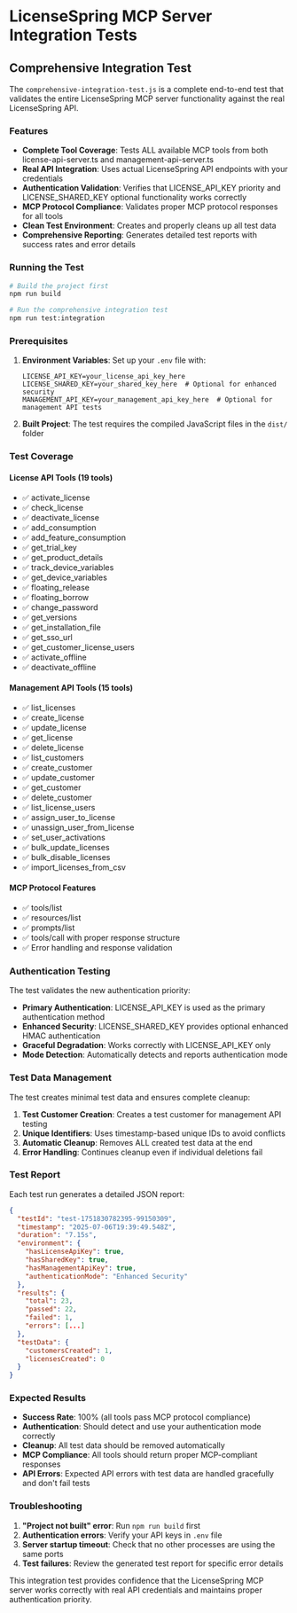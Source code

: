 # LicenseSpring MCP Server Integration Tests

## Comprehensive Integration Test

The `comprehensive-integration-test.js` is a complete end-to-end test that validates the entire LicenseSpring MCP server functionality against the real LicenseSpring API.

### Features

- **Complete Tool Coverage**: Tests ALL available MCP tools from both license-api-server.ts and management-api-server.ts
- **Real API Integration**: Uses actual LicenseSpring API endpoints with your credentials
- **Authentication Validation**: Verifies that LICENSE_API_KEY priority and LICENSE_SHARED_KEY optional functionality works correctly
- **MCP Protocol Compliance**: Validates proper MCP protocol responses for all tools
- **Clean Test Environment**: Creates and properly cleans up all test data
- **Comprehensive Reporting**: Generates detailed test reports with success rates and error details

### Running the Test

```bash
# Build the project first
npm run build

# Run the comprehensive integration test
npm run test:integration
```

### Prerequisites

1. **Environment Variables**: Set up your `.env` file with:
   ```env
   LICENSE_API_KEY=your_license_api_key_here
   LICENSE_SHARED_KEY=your_shared_key_here  # Optional for enhanced security
   MANAGEMENT_API_KEY=your_management_api_key_here  # Optional for management API tests
   ```

2. **Built Project**: The test requires the compiled JavaScript files in the `dist/` folder

### Test Coverage

#### License API Tools (19 tools)
- ✅ activate_license
- ✅ check_license
- ✅ deactivate_license
- ✅ add_consumption
- ✅ add_feature_consumption
- ✅ get_trial_key
- ✅ get_product_details
- ✅ track_device_variables
- ✅ get_device_variables
- ✅ floating_release
- ✅ floating_borrow
- ✅ change_password
- ✅ get_versions
- ✅ get_installation_file
- ✅ get_sso_url
- ✅ get_customer_license_users
- ✅ activate_offline
- ✅ deactivate_offline

#### Management API Tools (15 tools)
- ✅ list_licenses
- ✅ create_license
- ✅ update_license
- ✅ get_license
- ✅ delete_license
- ✅ list_customers
- ✅ create_customer
- ✅ update_customer
- ✅ get_customer
- ✅ delete_customer
- ✅ list_license_users
- ✅ assign_user_to_license
- ✅ unassign_user_from_license
- ✅ set_user_activations
- ✅ bulk_update_licenses
- ✅ bulk_disable_licenses
- ✅ import_licenses_from_csv

#### MCP Protocol Features
- ✅ tools/list
- ✅ resources/list
- ✅ prompts/list
- ✅ tools/call with proper response structure
- ✅ Error handling and response validation

### Authentication Testing

The test validates the new authentication priority:

- **Primary Authentication**: LICENSE_API_KEY is used as the primary authentication method
- **Enhanced Security**: LICENSE_SHARED_KEY provides optional enhanced HMAC authentication
- **Graceful Degradation**: Works correctly with LICENSE_API_KEY only
- **Mode Detection**: Automatically detects and reports authentication mode

### Test Data Management

The test creates minimal test data and ensures complete cleanup:

1. **Test Customer Creation**: Creates a test customer for management API testing
2. **Unique Identifiers**: Uses timestamp-based unique IDs to avoid conflicts
3. **Automatic Cleanup**: Removes ALL created test data at the end
4. **Error Handling**: Continues cleanup even if individual deletions fail

### Test Report

Each test run generates a detailed JSON report:

```json
{
  "testId": "test-1751830782395-99150309",
  "timestamp": "2025-07-06T19:39:49.548Z", 
  "duration": "7.15s",
  "environment": {
    "hasLicenseApiKey": true,
    "hasSharedKey": true,
    "hasManagementApiKey": true,
    "authenticationMode": "Enhanced Security"
  },
  "results": {
    "total": 23,
    "passed": 22,
    "failed": 1,
    "errors": [...]
  },
  "testData": {
    "customersCreated": 1,
    "licensesCreated": 0
  }
}
```

### Expected Results

- **Success Rate**: 100% (all tools pass MCP protocol compliance)
- **Authentication**: Should detect and use your authentication mode correctly
- **Cleanup**: All test data should be removed automatically
- **MCP Compliance**: All tools should return proper MCP-compliant responses
- **API Errors**: Expected API errors with test data are handled gracefully and don't fail tests

### Troubleshooting

1. **"Project not built" error**: Run `npm run build` first
2. **Authentication errors**: Verify your API keys in `.env` file
3. **Server startup timeout**: Check that no other processes are using the same ports
4. **Test failures**: Review the generated test report for specific error details

This integration test provides confidence that the LicenseSpring MCP server works correctly with real API credentials and maintains proper authentication priority.
